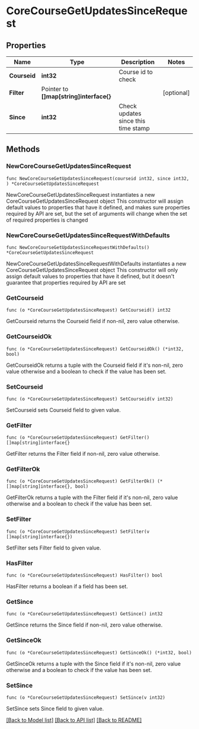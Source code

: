 # CoreCourseGetUpdatesSinceRequest

## Properties

Name | Type | Description | Notes
------------ | ------------- | ------------- | -------------
**Courseid** | **int32** | Course id to check | 
**Filter** | Pointer to **[]map[string]interface{}** |  | [optional] 
**Since** | **int32** | Check updates since this time stamp | 

## Methods

### NewCoreCourseGetUpdatesSinceRequest

`func NewCoreCourseGetUpdatesSinceRequest(courseid int32, since int32, ) *CoreCourseGetUpdatesSinceRequest`

NewCoreCourseGetUpdatesSinceRequest instantiates a new CoreCourseGetUpdatesSinceRequest object
This constructor will assign default values to properties that have it defined,
and makes sure properties required by API are set, but the set of arguments
will change when the set of required properties is changed

### NewCoreCourseGetUpdatesSinceRequestWithDefaults

`func NewCoreCourseGetUpdatesSinceRequestWithDefaults() *CoreCourseGetUpdatesSinceRequest`

NewCoreCourseGetUpdatesSinceRequestWithDefaults instantiates a new CoreCourseGetUpdatesSinceRequest object
This constructor will only assign default values to properties that have it defined,
but it doesn't guarantee that properties required by API are set

### GetCourseid

`func (o *CoreCourseGetUpdatesSinceRequest) GetCourseid() int32`

GetCourseid returns the Courseid field if non-nil, zero value otherwise.

### GetCourseidOk

`func (o *CoreCourseGetUpdatesSinceRequest) GetCourseidOk() (*int32, bool)`

GetCourseidOk returns a tuple with the Courseid field if it's non-nil, zero value otherwise
and a boolean to check if the value has been set.

### SetCourseid

`func (o *CoreCourseGetUpdatesSinceRequest) SetCourseid(v int32)`

SetCourseid sets Courseid field to given value.


### GetFilter

`func (o *CoreCourseGetUpdatesSinceRequest) GetFilter() []map[string]interface{}`

GetFilter returns the Filter field if non-nil, zero value otherwise.

### GetFilterOk

`func (o *CoreCourseGetUpdatesSinceRequest) GetFilterOk() (*[]map[string]interface{}, bool)`

GetFilterOk returns a tuple with the Filter field if it's non-nil, zero value otherwise
and a boolean to check if the value has been set.

### SetFilter

`func (o *CoreCourseGetUpdatesSinceRequest) SetFilter(v []map[string]interface{})`

SetFilter sets Filter field to given value.

### HasFilter

`func (o *CoreCourseGetUpdatesSinceRequest) HasFilter() bool`

HasFilter returns a boolean if a field has been set.

### GetSince

`func (o *CoreCourseGetUpdatesSinceRequest) GetSince() int32`

GetSince returns the Since field if non-nil, zero value otherwise.

### GetSinceOk

`func (o *CoreCourseGetUpdatesSinceRequest) GetSinceOk() (*int32, bool)`

GetSinceOk returns a tuple with the Since field if it's non-nil, zero value otherwise
and a boolean to check if the value has been set.

### SetSince

`func (o *CoreCourseGetUpdatesSinceRequest) SetSince(v int32)`

SetSince sets Since field to given value.



[[Back to Model list]](../README.md#documentation-for-models) [[Back to API list]](../README.md#documentation-for-api-endpoints) [[Back to README]](../README.md)


